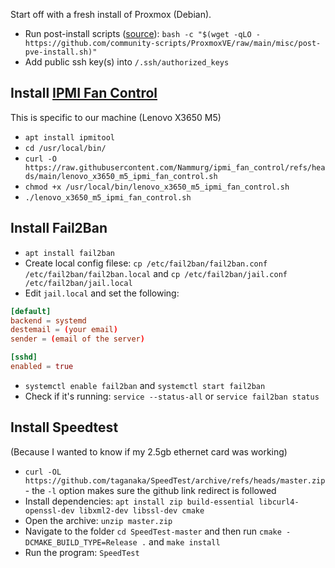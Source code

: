 Start off with a fresh install of Proxmox (Debian).
- Run post-install scripts ([source](https://community-scripts.github.io/ProxmoxVE/scripts)): `bash -c "$(wget -qLO - https://github.com/community-scripts/ProxmoxVE/raw/main/misc/post-pve-install.sh)"`
- Add public ssh key(s) into `/.ssh/authorized_keys`

## Install [IPMI Fan Control](https://github.com/Nammurg/ipmi_fan_control)
This is specific to our machine (Lenovo X3650 M5)
- `apt install ipmitool`
- `cd /usr/local/bin/`
- `curl -O https://raw.githubusercontent.com/Nammurg/ipmi_fan_control/refs/heads/main/lenovo_x3650_m5_ipmi_fan_control.sh`
- `chmod +x /usr/local/bin/lenovo_x3650_m5_ipmi_fan_control.sh`
- `./lenovo_x3650_m5_ipmi_fan_control.sh`


## **Install Fail2Ban**
- `apt install fail2ban`
- Create local config filese: `cp /etc/fail2ban/fail2ban.conf /etc/fail2ban/fail2ban.local` and `cp /etc/fail2ban/jail.conf /etc/fail2ban/jail.local`
- Edit `jail.local` and set the following:
```conf
[default]
backend = systemd
destemail = (your email)
sender = (email of the server)

[sshd]
enabled = true
```
- `systemctl enable fail2ban` and `systemctl start fail2ban`
- Check if it's running: `service --status-all` or `service fail2ban status`

## **Install Speedtest**
(Because I wanted to know if my 2.5gb ethernet card was working)
- `curl -OL https://github.com/taganaka/SpeedTest/archive/refs/heads/master.zip` - the `-l` option makes sure the github link redirect is followed
- Install dependencies: `apt install zip build-essential libcurl4-openssl-dev libxml2-dev libssl-dev cmake`
- Open the archive: `unzip master.zip`
- Navigate to the folder `cd SpeedTest-master` and then run `cmake -DCMAKE_BUILD_TYPE=Release .` and `make install`
- Run the program: `SpeedTest`
